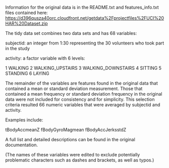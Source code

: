 Information for the original data is in the README.txt and features_info.txt files contained here:
https://d396qusza40orc.cloudfront.net/getdata%2Fprojectfiles%2FUCI%20HAR%20Dataset.zip

The tidy data set combines two data sets and has 68 variables:

subjectid: an integer from 1:30 representing the 30 volunteers who took part in the study

activity: a factor variable with 6 levels:

1 WALKING
2 WALKING_UPSTAIRS
3 WALKING_DOWNSTAIRS
4 SITTING
5 STANDING
6 LAYING

The remainder of the variables are features found in the original data that contained a mean or standard deviation measurement. Those that contained a mean frequency or standard deviation frequency in the original data were not included for consistency and for simplicity. This selection criteria resulted 66 numeric variables that were averaged by subjectid and activity.

Examples include:

tBodyAccmeanZ
fBodyGyroMagmean
fBodyAccJerksstdZ

A full list and detailed descriptions can be found in the original documentation.

(The names of these variables were edited to exclude potentially problematic characters such as dashes and brackets, as well as typos.)